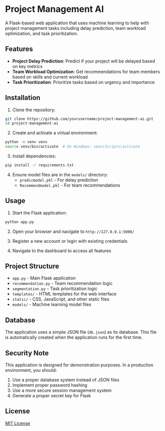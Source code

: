 # Project Management AI

A Flask-based web application that uses machine learning to help with project management tasks including delay prediction, team workload optimization, and task prioritization.

## Features

- **Project Delay Prediction**: Predict if your project will be delayed based on key metrics
- **Team Workload Optimization**: Get recommendations for team members based on skills and current workload
- **Task Prioritization**: Prioritize tasks based on urgency and importance

## Installation

1. Clone the repository:
```bash
git clone https://github.com/yourusername/project-management-ai.git
cd project-management-ai
```

2. Create and activate a virtual environment:
```bash
python -m venv venv
source venv/bin/activate  # On Windows: venv\Scripts\activate
```

3. Install dependencies:
```bash
pip install -r requirements.txt
```

4. Ensure model files are in the `models/` directory:
   - `predicmodel.pkl` - For delay prediction
   - `Recommendmodel.pkl` - For team recommendations

## Usage

1. Start the Flask application:
```bash
python app.py
```

2. Open your browser and navigate to `http://127.0.0.1:5000/`

3. Register a new account or login with existing credentials

4. Navigate to the dashboard to access all features

## Project Structure

- `app.py` - Main Flask application
- `recommendation.py` - Team recommendation logic
- `segmentation.py` - Task prioritization logic
- `templates/` - HTML templates for the web interface
- `static/` - CSS, JavaScript, and other static files
- `models/` - Machine learning model files

## Database

The application uses a simple JSON file (`db.json`) as its database. This file is automatically created when the application runs for the first time.

## Security Note

This application is designed for demonstration purposes. In a production environment, you should:

1. Use a proper database system instead of JSON files
2. Implement proper password hashing
3. Use a more secure session management system
4. Generate a proper secret key for Flask

## License

[MIT License](LICENSE)